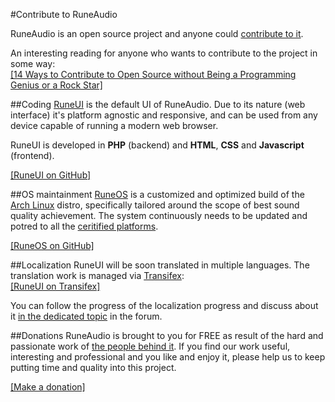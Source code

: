 #Contribute to RuneAudio

RuneAudio is an open source project and anyone could [contribute to it](http://www.runeaudio.com/forum/help-the-project-f24.html "Help the project").

An interesting reading for anyone who wants to contribute to the project in some way:   
[[14 Ways to Contribute to Open Source without Being a Programming Genius or a Rock Star]](http://blog.smartbear.com/programming/14-ways-to-contribute-to-open-source-without-being-a-programming-genius-or-a-rock-star/ "14 Ways to Contribute to Open Source without Being a Programming Genius or a Rock Star")

##Coding
[RuneUI](http://www.runeaudio.com/about/#runeui "RuneUI") is the default UI of RuneAudio. Due to its nature (web interface) it's platform agnostic and responsive, and can be used from any device capable of running a modern web browser.

RuneUI is developed in **PHP** (backend) and **HTML**, **CSS** and **Javascript** (frontend).

[[RuneUI on GitHub]](https://github.com/RuneAudio/RuneUI "RuneUI on GitHub")

##OS maintainment
[RuneOS](http://www.runeaudio.com/about/#runeos "RuneOS") is a customized and optimized build of the [Arch Linux](https://www.archlinux.org/) distro, specifically tailored around the scope of best sound quality achievement. The system continuously needs to be updated and potred to all the [ceritified platforms](http://www.runeaudio.com/certified-devices/ "Certified platforms").

[[RuneOS on GitHub]](https://github.com/RuneAudio/RuneOS "RuneOS on GitHub")

##Localization
RuneUI will be soon translated in multiple languages. The translation work is managed via [Transifex](https://www.transifex.com/ "Transifex"):   
[[RuneUI on Transifex]](https://www.transifex.com/projects/p/runeui/ "RuneUI on Transifex")

You can follow the progress of the localization progress and discuss about it [in the dedicated topic](http://www.runeaudio.com/forum/localization-t333.html "Localization") in the forum.

##Donations
RuneAudio is brought to you for FREE as result of the hard and passionate work of [the people behind it](http://www.runeaudio.com/team/).
If you find our work useful, interesting and professional and you like and enjoy it, please help us to keep putting time and quality into this project.

[\[Make a donation\]](http://www.runeaudio.com/support-us/ "Support us")